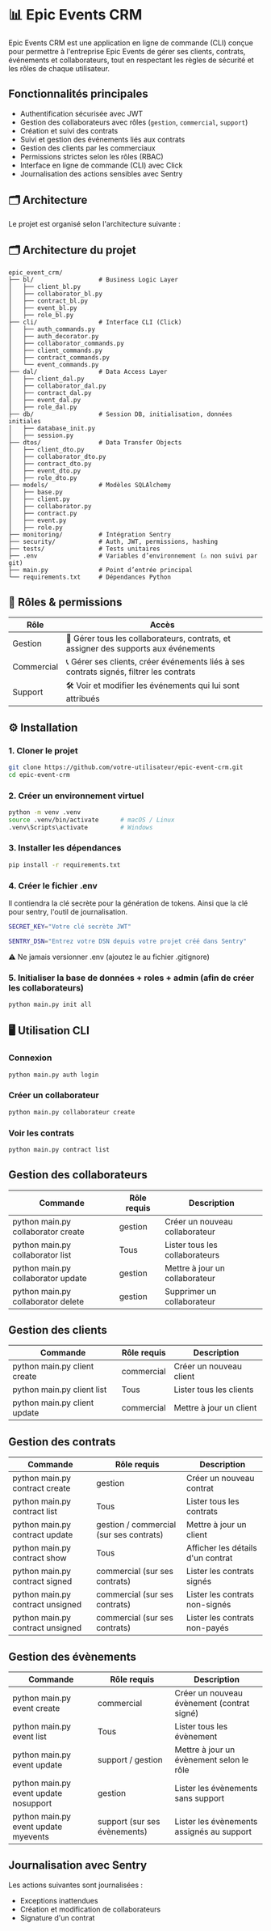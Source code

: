 # 📊 Epic Events CRM

Epic Events CRM est une application en ligne de commande (CLI) conçue pour permettre à l'entreprise Epic Events de gérer ses clients, contrats, événements et collaborateurs, tout en respectant les règles de sécurité et les rôles de chaque utilisateur.

##  Fonctionnalités principales

-  Authentification sécurisée avec JWT
-  Gestion des collaborateurs avec rôles (`gestion`, `commercial`, `support`)
-  Création et suivi des contrats
-  Suivi et gestion des événements liés aux contrats
-  Gestion des clients par les commerciaux
-  Permissions strictes selon les rôles (RBAC)
-  Interface en ligne de commande (CLI) avec Click
-  Journalisation des actions sensibles avec Sentry

## 🗂 Architecture

Le projet est organisé selon l'architecture suivante :

## 🗂️ Architecture du projet

```text
epic_event_crm/
├── bl/                  # Business Logic Layer
│   ├── client_bl.py
│   ├── collaborator_bl.py
│   ├── contract_bl.py
│   ├── event_bl.py
│   ├── role_bl.py
├── cli/                 # Interface CLI (Click)
│   ├── auth_commands.py
│   ├── auth_decorator.py
│   ├── collaborator_commands.py
│   ├── client_commands.py
│   ├── contract_commands.py
│   └── event_commands.py
├── dal/                 # Data Access Layer
│   ├── client_dal.py
│   ├── collaborator_dal.py
│   ├── contract_dal.py
│   ├── event_dal.py
│   ├── role_dal.py
├── db/                  # Session DB, initialisation, données initiales
│   ├── database_init.py
│   ├── session.py
├── dtos/                # Data Transfer Objects
│   ├── client_dto.py
│   ├── collaborator_dto.py
│   ├── contract_dto.py
│   ├── event_dto.py
│   ├── role_dto.py
├── models/              # Modèles SQLAlchemy
│   ├── base.py
│   ├── client.py
│   ├── collaborator.py
│   ├── contract.py
│   ├── event.py
│   ├── role.py
├── monitoring/          # Intégration Sentry
├── security/            # Auth, JWT, permissions, hashing
├── tests/               # Tests unitaires
├── .env                 # Variables d’environnement (⚠️ non suivi par git)
├── main.py              # Point d’entrée principal
└── requirements.txt     # Dépendances Python
```

## 👤 Rôles & permissions

| Rôle       | Accès                                                                                                                                     |
|------------|-------------------------------------------------------------------------------------------------------------------------------------------|
| Gestion    | 🔧 Gérer tous les collaborateurs, contrats, et assigner des supports aux événements                                                      |
| Commercial | 📞 Gérer ses clients, créer événements liés à ses contrats signés, filtrer les contrats                                                  |
| Support    | 🛠️ Voir et modifier les événements qui lui sont attribués                                                                                 |

## ⚙️ Installation

### 1. Cloner le projet

```bash
git clone https://github.com/votre-utilisateur/epic-event-crm.git
cd epic-event-crm
```

### 2. Créer un environnement virtuel

```bash
python -m venv .venv
source .venv/bin/activate      # macOS / Linux
.venv\Scripts\activate         # Windows
```

### 3. Installer les dépendances

```bash
pip install -r requirements.txt
```

### 4. Créer le fichier .env

Il contiendra la clé secrète pour la génération de tokens. Ainsi que la clé pour sentry, l'outil de journalisation.

```bash
SECRET_KEY="Votre clé secrète JWT"

SENTRY_DSN="Entrez votre DSN depuis votre projet créé dans Sentry"
```
⚠️ Ne jamais versionner .env (ajoutez le au fichier .gitignore)


### 5. Initialiser la base de données + roles + admin (afin de créer les collaborateurs)

```bash
python main.py init all
```


## 🖥️ Utilisation CLI

### Connexion
```bash
python main.py auth login
```

### Créer un collaborateur
```bash
python main.py collaborateur create
```

### Voir les contrats
```bash
python main.py contract list
```

## Gestion des collaborateurs


| Commande                                | Rôle requis | Description                    |
|-----------------------------------------|-------------|--------------------------------|
| python main.py collaborator create      | gestion     | Créer un nouveau collaborateur |
| python main.py collaborator list        | Tous        | Lister tous les collaborateurs |
| python main.py collaborator update <id> | gestion   | Mettre à jour un collaborateur |
| python main.py collaborator delete <id> | gestion   | Supprimer un collaborateur     |

## Gestion des clients


| Commande                                | Rôle requis | Description                |
|-----------------------------------------|-------------|----------------------------|
| python main.py client create            | commercial  | Créer un nouveau client    |
| python main.py client list              | Tous        | Lister tous les clients    |
| python main.py client update <id>       | commercial  | Mettre à jour un client    |


## Gestion des contrats


| Commande                            | Rôle requis                             | Description                       |
|-------------------------------------|-----------------------------------------|-----------------------------------|
| python main.py contract create      | gestion                                 | Créer un nouveau contrat          |
| python main.py contract list        | Tous                                    | Lister tous les contrats          |
| python main.py contract update <id> | gestion / commercial (sur ses contrats) | Mettre à jour un client           |
| python main.py contract show <id>   | Tous                                    | Afficher les détails d'un contrat |
| python main.py contract signed      | commercial (sur ses contrats)           | Lister les contrats signés        |
| python main.py contract unsigned    | commercial  (sur ses contrats)          | Lister les contrats non-signés    |
| python main.py contract unsigned    | commercial  (sur ses contrats)          | Lister les contrats non-payés     |


## Gestion des évènements


| Commande                              | Rôle requis                  | Description                                |
|---------------------------------------|------------------------------|--------------------------------------------|
| python main.py event create           | commercial                   | Créer un nouveau évènement (contrat signé) |
| python main.py event list             | Tous                         | Lister tous les évènement                  |
| python main.py event update <id>      | support / gestion            | Mettre à jour un évènement selon le rôle   |
| python main.py event update nosupport | gestion                      | Lister les évènements sans support         |
| python main.py event update myevents  | support (sur ses évènements) | Lister les évènements assignés au support  |



## Journalisation avec Sentry

Les actions suivantes sont journalisées :
- Exceptions inattendues
- Création et modification de collaborateurs
- Signature d'un contrat
